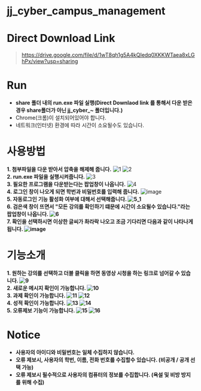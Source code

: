 # jj_cyber_campus_management

# Direct Download Link
> https://drive.google.com/file/d/1wT8qh1g5A4kQIedq0XKKWTaea8xLGhPx/view?usp=sharing

# Run
* <b>share 폴더 내의 run.exe 파일 실행(Direct Downlaod link 를 통해서 다운 받은경우 share폴더가 아닌 jj_cyber_~ 폴더입니다.)</b>
* Chrome(크롬)이 설치되어있어야 합니다.
* 네트워크(인터넷) 환경에 따라 시간이 소요될수도 있습니다.

# 사용방법
<b>1. 첨부파일을 다운 받아서 압축을 해제해 줍니다.</b>
![1](https://user-images.githubusercontent.com/21982942/115864900-846e9a00-a472-11eb-90a7-7eadc214f8b0.png)
![2](https://user-images.githubusercontent.com/21982942/115864903-85073080-a472-11eb-9ea6-195d811d1230.JPG)
<br>
<b>2. run.exe 파일을 실행시켜줍니다.</b>
![3](https://user-images.githubusercontent.com/21982942/115864905-85073080-a472-11eb-917b-abd3b0460110.JPG)
<br>
<b>3. 필요한 프로그램을 다운받는다는 팝업창이 나옵니다.</b>
![4](https://user-images.githubusercontent.com/21982942/115864906-859fc700-a472-11eb-96dd-783dd99b9f50.JPG)
<br>
<b>4. 로그인 창이 나오게 되면 학번과 비밀번호를 입력해 줍니다.</b>
![image](https://user-images.githubusercontent.com/21982942/115865238-06f75980-a473-11eb-8a84-fbefdfeb89d1.png)
<br>
<b>5. 자동로그인 기능 활성화 여부에 대해서 선택해줍니다.
![5_1](https://user-images.githubusercontent.com/21982942/115864879-7f114f80-a472-11eb-9dc4-f38ec0a22839.JPG)
<br>
<b>6. 검은색 창이 뜨면서 "모든 강의를 확인하기 떄문에 시간이 소요될수 있습니다."라는 팝업창이 나옵니다.</b>
![6](https://user-images.githubusercontent.com/21982942/115864880-7fa9e600-a472-11eb-8b33-940b6a18d6a7.JPG)
<br>
<b>7. 확인을 선택하시면 이상한 글씨가 촤라락 나오고 조금 기다리면 다음과 같이 나타나게 됩니다. </b>
![image](https://user-images.githubusercontent.com/21982942/115865630-8be27300-a473-11eb-97d7-c4736e932d6c.png)

# 기능소개
<b>1. 원하는 강의를 선택하고 더블 클릭을 하면 동영상 시청을 하는 링크로 넘어갈 수 있습니다.</b>
![9](https://user-images.githubusercontent.com/21982942/115865834-d368ff00-a473-11eb-8d8b-cf2a5fab282b.JPG)
<br>
<b>2. 새로운 메시지 확인이 가능합니다.</b>
![10](https://user-images.githubusercontent.com/21982942/115865936-f398be00-a473-11eb-97ff-dd973e0763bb.JPG)
<br>
<b>3. 과제 확인이 가능합니다. </b>
![11](https://user-images.githubusercontent.com/21982942/115866011-11662300-a474-11eb-975c-5941173a320f.JPG)
![12](https://user-images.githubusercontent.com/21982942/115866081-26db4d00-a474-11eb-9641-20a36251c007.JPG)
<br>
<b>4. 성적 확인이 가능합니다. </b>
![13](https://user-images.githubusercontent.com/21982942/115866257-643fda80-a474-11eb-876a-447e2498b386.JPG)
![14](https://user-images.githubusercontent.com/21982942/115866252-630ead80-a474-11eb-8552-bb062cba9d30.JPG)
<br>
<b>5. 오류제보 기능이 가능합니다. </b>
![15](https://user-images.githubusercontent.com/21982942/115866331-7b7ec800-a474-11eb-9da7-0ee1f0e793f6.JPG)
![16](https://user-images.githubusercontent.com/21982942/115866325-7a4d9b00-a474-11eb-82a6-640cb8b4a141.JPG)


# Notice
* 사용자의 아이디와 비밀번호는 일체 수집하지 않습니다.
* 오류 제보시, 사용자의 학번, 이름, 전화 번호를 수집할수 있습니다. (비공개 / 공개 선택 가능)
* 오류 제보시 필수적으로 사용자의 컴퓨터의 정보를 수집합니다. (욕설 및 비방 방지를 위해 수집)
